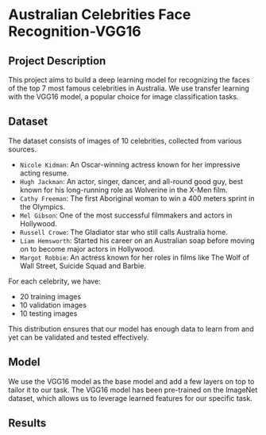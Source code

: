 # Australian Celebrities Face Recognition-VGG16

## Project Description

This project aims to build a deep learning model for recognizing the faces of the top 7 most famous celebrities in Australia. We use transfer learning with the VGG16 model, a popular choice for image classification tasks.

## Dataset

The dataset consists of images of 10 celebrities, collected from various sources.
- `Nicole Kidman`: An Oscar-winning actress known for her impressive acting resume.
- `Hugh Jackman`: An actor, singer, dancer, and all-round good guy, best known for his long-running role as Wolverine in the X-Men film.
- `Cathy Freeman`: The first Aboriginal woman to win a 400 meters sprint in the Olympics.
- `Mel Gibson`: One of the most successful filmmakers and actors in Hollywood.
- `Russell Crowe`: The Gladiator star who still calls Australia home.
- `Liam Hemsworth`: Started his career on an Australian soap before moving on to become major actors in Hollywood.
- `Margot Robbie`: An actress known for her roles in films like The Wolf of Wall Street, Suicide Squad and Barbie.

For each celebrity, we have:

- 20 training images
- 10 validation images
- 10 testing images

This distribution ensures that our model has enough data to learn from and yet can be validated and tested effectively.

## Model

We use the VGG16 model as the base model and add a few layers on top to tailor it to our task. The VGG16 model has been pre-trained on the ImageNet dataset, which allows us to leverage learned features for our specific task.

## Results


